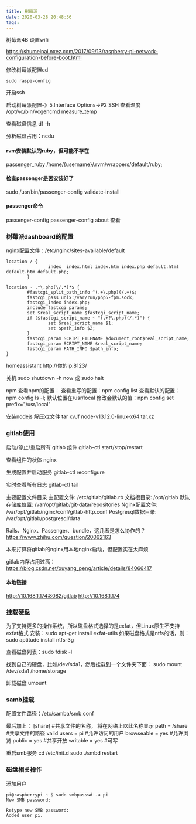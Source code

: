 ```yaml
---
title: 树莓派
date: 2020-03-28 20:48:36
tags:
---
```


树莓派4B
设置wifi

https://shumeipai.nxez.com/2017/09/13/raspberry-pi-network-configuration-before-boot.html

修改树莓派配置cd 
```
sudo raspi-config
```

开启ssh

<!--more-->

启动树莓派配置-》5.Interface Options->P2 SSH
查看温度
/opt/vc/bin/vcgencmd measure_temp

查看磁盘信息
df -h


分析磁盘占用：ncdu



#### rvm安装默认的ruby，但可能不存在
passenger_ruby /home/{username}/.rvm/wrappers/default/ruby;

#### 检查passenger是否安装好了
sudo /usr/bin/passenger-config validate-install

#### passenger命令
passenger-config 
passenger-config about 查看

### 树莓派dashboard的配置

nginx配置文件：/etc/nginx/sites-available/default
```
location / {
                index  index.html index.htm index.php default.html default.htm default.php;
        }
 
location ~ .*\.php(\/.*)*$ {
        #fastcgi_split_path_info ^(.+\.php)(/.+)$;
        fastcgi_pass unix:/var/run/php5-fpm.sock;
        fastcgi_index index.php;
        include fastcgi_params;
        set $real_script_name $fastcgi_script_name;
        if ($fastcgi_script_name ~ "(.+?\.php)(/.*)") {
                set $real_script_name $1;
                set $path_info $2;
        }
        fastcgi_param SCRIPT_FILENAME $document_root$real_script_name;
        fastcgi_param SCRIPT_NAME $real_script_name;
        fastcgi_param PATH_INFO $path_info;
}

```

homeassistant
http://你的ip:8123/

关机
sudo shutdown -h now 或 sudo halt


npm
查看npm的配置：
查看重写的配置：npm config list
查看默认的配置：npm config ls -l; 默认位置在/usr/local
修改会默认的值：npm config set prefix="/usr/local"

安装nodejs
解压xz文件
tar xvJf node-v13.12.0-linux-x64.tar.xz


### gitlab使用

启动/停止/重启所有 gitlab 组件
gitlab-ctl start/stop/restart

查看组件的状体
nginx

生成配置并启动服务
gitlab-ctl reconfigure

实时查看所有日志
gitlab-ctl tail

主要配置文件目录
主配置文件: /etc/gitlab/gitlab.rb
文档根目录: /opt/gitlab
默认存储库位置: /var/opt/gitlab/git-data/repositories
Nginx配置文件: /var/opt/gitlab/nginx/conf/gitlab-http.conf
Postgresql数据目录: /var/opt/gitlab/postgresql/data

Rails、Nginx、Passenger、bundle，这几者是怎么协作的？
https://www.zhihu.com/question/20062163

本来打算将gitlab的nginx用本地nginx启动，但配置实在太麻烦

gitlab内存占用过高：https://blog.csdn.net/ouyang_peng/article/details/84066417

#### 本地链接
http://10.168.1.174:8082/gitlab
http://10.168.1.174

### 挂载硬盘
为了支持更多的操作系统，所以磁盘格式选择的是exfat，但Linux原生不支持exfat格式
安装：sudo apt-get install exfat-utils
如果磁盘格式是ntfs的话，则：sudo aptitude install ntfs-3g

查看磁盘列表：sudo fdisk -l

找到自己的硬盘，比如/dev/sda1，然后挂载到一个文件夹下面：
sudo mount /dev/sda1  /home/storage

卸载磁盘
umount

### samb挂载
配置文件路径：/etc/samba/smb.conf

最后加上：
[share]           #共享文件的名称， 将在网络上以此名称显示
path = /share         #共享文件的路径
valid users = pi        #允许访问的用户
browseable = yes        #允许浏览
public = yes        #共享开放
writable = yes        #可写

重启smb服务
cd /etc/init.d
sudo ./smbd restart


### 磁盘相关操作

添加用户
```
pi@raspberrypi ~ $ sudo smbpasswd -a pi
New SMB password:
 
Retype new SMB password:
Added user pi.
```


